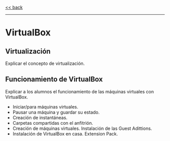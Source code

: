 
[<< back](README.md)

---

# VirtualBox

## Virtualización

Explicar el concepto de virtualización.

## Funcionamiento de VirtualBox

Explicar a los alumnos el funcionamiento de las máquinas virtuales con VirtualBox.
* Iniciar/para máquinas virtuales.
* Pausar una máquina y guardar su estado.
* Creación de instantáneas.
* Carpetas compartidas con el anfitrión.
* Creación de máquinas virtuales. Instalación de las Guest Adittions.
* Instalación de VirtualBox en casa. Extension Pack.
